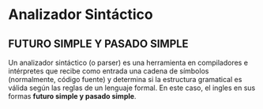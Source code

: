 # Analizador Sintáctico
## FUTURO SIMPLE Y PASADO SIMPLE
Un analizador sintáctico (o parser) es una herramienta en compiladores e intérpretes que recibe como entrada una cadena de símbolos (normalmente, código fuente) y determina si la estructura gramatical es válida según las reglas de un lenguaje formal. En este caso, el ingles en sus formas **futuro simple y pasado simple**.
